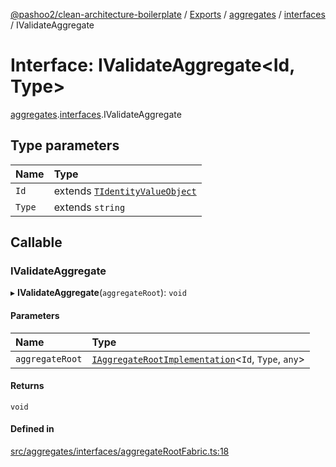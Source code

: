 [@pashoo2/clean-architecture-boilerplate](../README.md) / [Exports](../modules.md) / [aggregates](../modules/aggregates.md) / [interfaces](../modules/aggregates.interfaces.md) / IValidateAggregate

# Interface: IValidateAggregate<Id, Type\>

[aggregates](../modules/aggregates.md).[interfaces](../modules/aggregates.interfaces.md).IValidateAggregate

## Type parameters

| Name | Type |
| :------ | :------ |
| `Id` | extends [`TIdentityValueObject`](../modules/valueobject.interfaces.md#tidentityvalueobject) |
| `Type` | extends `string` |

## Callable

### IValidateAggregate

▸ **IValidateAggregate**(`aggregateRoot`): `void`

#### Parameters

| Name | Type |
| :------ | :------ |
| `aggregateRoot` | [`IAggregateRootImplementation`](aggregates.interfaces.iaggregaterootimplementation.md)<`Id`, `Type`, `any`\> |

#### Returns

`void`

#### Defined in

[src/aggregates/interfaces/aggregateRootFabric.ts:18](https://github.com/pashoo2/clean-architecture-boilerplate/blob/e54a93c/src/aggregates/interfaces/aggregateRootFabric.ts#L18)
